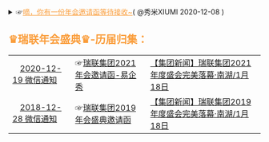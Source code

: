 <details>
    <summary>
     ☞<a href="https://mp.weixin.qq.com/s/Gg_LD7BIMLqoRfEpsRxV5g" style="color:#FA9D3B;">嘀，你有一份年会邀请函等待接收~</a>( @秀米XIUMI 2020-12-08 ) 
     <h2 style="color:#FA9D3B;">♛瑞联年会盛典♛-历届归集：</h2>
   <table> 
       <tr>               
	<td> <a href="#" title="叮咚！您有一份来自瑞联集团的『2021年会邀请函』请注意查收！"><img src="https://we.choong.net/tx/weixin.ico" height="15" width="15" />2020-12-19 微信通知</a></td>
          <td>☞<a href="https://g.eqxiu.com/s/NZBvfYTU?bt=yxy&eqrcode=1&share_level=1&from_user=202012075992726e" title="瑞联集团2021年会邀请函-易企秀">瑞联集团2021年会邀请函-易企秀</a> </td> 
           <td><a href="#" title="【集团新闻】瑞联集团2021年度盛会完美落幕·南湖">【集团新闻】瑞联集团2021年度盛会完美落幕·南湖/1月18日</a> &nbsp; </td>
      </tr> 
       <tr>               
	 <td> <a href="https://mp.weixin.qq.com/s/RYNU-cog_l5rbnH_Cmm-Dg" title="叮咚！您有一份来自瑞联集团的『2019年会邀请函』请注意查收！"><img src="https://we.choong.net/tx/weixin.ico" height="15" width="15" />2018-12-28 微信通知</a></td>
             <td>☞<a href="https://p.scene.eqh5.cn/s/7I7Zuo1S" title="瑞联集团2019年会盛典邀请函">瑞联集团2019年会盛典邀请函</a> </td> 
             <td><a href="https://mp.weixin.qq.com/s/n_mib2xqW3Hhetq0J3GIkA" title="【集团新闻】瑞联集团2019年度盛会完美落幕·南湖">【集团新闻】瑞联集团2019年度盛会完美落幕·南湖/1月18日</a> &nbsp; </td>
      </tr> 
    </table> 
	</summary>  	
<li><a href="http://www.fhdq.net/" title="特殊符号图案大全">特殊符号图案大全</a>：♛☆◎♞♬ ♀℡囍『』</li>
<blockquote>
❤❥웃유♋☮✌☏☢☠✔☑♚▲♪✈✞÷↑↓◆◇⊙■□△▽¿─│♥❣♂♀☿Ⓐ✍✉☣☤✘☒♛▼♫⌘☪≈←→◈◎☉★☆⊿※¡━┃♡ღツ☼☁❅♒✎©®™Σ✪✯☭➳卐√↖↗●◐Θ◤◥︻〖〗┄┆℃℉°✿ϟ☃☂✄¢€£∞✫★½✡×↙↘○◑⊕◣◢︼【】┅┇☽☾✚〓▂▃▄▅▆▇█▉▊▋▌▍▎▏↔↕☽☾の•▸◂▴▾┈┊①②③④⑤⑥⑦⑧⑨⑩ⅠⅡⅢⅣⅤⅥⅦⅧⅨⅩ㍿▓♨♛❖♓☪✙┉┋☹☺☻تヅツッシÜϡﭢ™℠℗©®♥❤❥❣❦❧♡۵웃유ღ♋♂♀☿☼☀☁☂☄☾☽❄☃☈⊙☉℃℉❅✺ϟ☇♤♧♡♢♠♣♥♦☜☞☝✍☚☛☟✌✽✾✿❁❃❋❀⚘☑✓✔√☐☒✗✘ㄨ✕✖✖⋆✢✣✤✥❋✦✧✩✰✪✫✬✭✮✯❂✡★✱✲✳✴✵✶✷✸✹✺✻✼❄❅❆❇❈❉❊†☨✞✝☥☦☓☩☯☧☬☸✡♁✙♆。，、＇：∶；?‘’“”〝〞ˆˇ﹕︰﹔﹖﹑•¨….¸;！´？！～—ˉ｜‖＂〃｀@﹫¡¿﹏﹋﹌︴々﹟#﹩$﹠&﹪%*﹡﹢﹦﹤‐￣¯―﹨ˆ˜﹍﹎+=<＿_-\ˇ~﹉﹊（）〈〉‹›﹛﹜『』〖〗［］《》〔〕{}「」【】︵︷︿︹︽_﹁﹃︻︶︸﹀︺︾ˉ﹂﹄︼☩☨☦✞✛✜✝✙✠✚†‡◉○◌◍◎●◐◑◒◓◔◕◖◗❂☢⊗⊙◘◙◍⅟½⅓⅕⅙⅛⅔⅖⅚⅜¾⅗⅝⅞⅘≂≃≄≅≆≇≈≉≊≋≌≍≎≏≐≑≒≓≔≕≖≗≘≙≚≛≜≝≞≟≠≡≢≣≤≥≦≧≨≩⊰⊱⋛⋚∫∬∭∮∯∰∱∲∳%℅‰‱㊣㊎㊍㊌㊋㊏㊐㊊㊚㊛㊤㊥㊦㊧㊨㊒㊞㊑㊒㊓㊔㊕㊖㊗㊘㊜㊝㊟㊠㊡㊢㊩㊪㊫㊬㊭㊮㊯㊰㊙㉿囍♔♕♖♗♘♙♚♛♜♝♞♟ℂℍℕℙℚℝℤℬℰℯℱℊℋℎℐℒℓℳℴ℘ℛℭ℮ℌℑℜℨ♪♫♩♬♭♮♯°øⒶ☮✌☪✡☭✯卐✐✎✏✑✒✍✉✁✂✃✄✆✉☎☏➟➡➢➣➤➥➦➧➨➚➘➙➛➜➝➞➸♐➲➳⏎➴➵➶➷➸➹➺➻➼➽←↑→↓↔↕↖↗↘↙↚↛↜↝↞↟↠↡↢↣↤↥↦↧↨➫➬➩➪➭➮➯➱↩↪↫↬↭↮↯↰↱↲↳↴↵↶↷↸↹↺↻↼↽↾↿⇀⇁⇂⇃⇄⇅⇆⇇⇈⇉⇊⇋⇌⇍⇎⇏⇐⇑⇒⇓⇔⇕⇖⇗⇘⇙⇚⇛⇜⇝⇞⇟⇠⇡⇢⇣⇤⇥⇦⇧⇨⇩⇪➀➁➂➃➄➅➆➇➈➉➊➋➌➍➎➏➐➑➒➓㊀㊁㊂㊃㊄㊅㊆㊇㊈㊉ⒶⒷⒸⒹⒺⒻⒼⒽⒾⒿⓀⓁⓂⓃⓄⓅⓆⓇⓈⓉⓊⓋⓌⓍⓎⓏⓐⓑⓒⓓⓔⓕⓖⓗⓘⓙⓚⓛⓜⓝⓞⓟⓠⓡⓢⓣⓤⓥⓦⓧⓨⓩ⒜⒝⒞⒟⒠⒡⒢⒣⒤⒥⒦⒧⒨⒩⒪⒫⒬⒭⒮⒯⒰⒱⒲⒳⒴⒵ⅠⅡⅢⅣⅤⅥⅦⅧⅨⅩⅪⅫⅬⅭⅮⅯⅰⅱⅲⅳⅴⅵⅶⅷⅸⅹⅺⅻⅼⅽⅾⅿ┌┍┎┏┐┑┒┓└┕┖┗┘┙┚┛├┝┞┟┠┡┢┣┤┥┦┧┨┩┪┫┬┭┮┯┰┱┲┳┴┵┶┷┸┹┺┻┼┽┾┿╀╁╂╃╄╅╆╇╈╉╊╋╌╍╎╏═║╒╓╔╕╖╗╘╙╚╛╜╝╞╟╠╡╢╣╤╥╦╧╨╩╪╫╬◤◥◄►▶◀◣◢▲▼◥▸◂▴▾△▽▷◁⊿▻◅▵▿▹◃❏❐❑❒▀▁▂▃▄▅▆▇▉▊▋█▌▍▎▏▐░▒▓▔▕■□▢▣▤▥▦▧▨▩▪▫▬▭▮▯㋀㋁㋂㋃㋄㋅㋆㋇㋈㋉㋊㋋㏠㏡㏢㏣㏤㏥㏦㏧㏨㏩㏪㏫㏬㏭㏮㏯㏰㏱㏲㏳㏴㏵㏶㏷㏸㏹㏺㏻㏼㏽㏾㍙㍚㍛㍜㍝㍞㍟㍠㍡㍢㍣㍤㍥㍦㍧㍨㍩㍪㍫㍬㍭㍮㍯㍰㍘☰☲☱☴☵☶☳☷☯</blockquote>
<br/>	
<h2>参考资料：</h2>
<li><img src="https://we.choong.net/tx/weixin.ico" height="15" width="15" /><a href="https://mp.weixin.qq.com/s/5FabX3vVfHInpxt-VrMxAA" title="沙湖宾馆年会邀请函">沙湖宾馆年会邀请函</a>(@宁夏沙湖宾馆 2020-11-20)</li>
<li><img src="https://we.choong.net/tx/weixin.ico" height="15" width="15" /><a href="https://mp.weixin.qq.com/s/Of0ENTu5hQyJty1DaktOeg" title="年会邀请函（红头文件通知版）">年会邀请函（红头文件通知版）</a>(@省三院睡眠科 2020-11-14)</li>
<li><img src="https://we.choong.net/tx/weixin.ico" height="15" width="15" /><a href="https://mp.weixin.qq.com/s/KP0fSfJivJn3P70XoFw1aA" title="添才翰格年会邀请函">添才翰格年会邀请函</a>(@添才翰格猎头集团 2020-01-08)</li>
<li><img src="https://we.choong.net/tx/weixin.ico" height="15" width="15" /><a href="https://mp.weixin.qq.com/s/sApyULBhjxsNb615W6XGXA" title="年会邀请函 | 相约0118，CQL“春晚”嗨起来！">年会邀请函 | 相约0118，CQL“春晚”嗨起来！</a>(期待精彩的 @卡特彼勒CQL之家 2019-12-26)</li>
<li><img src="https://we.choong.net/tx/weixin.ico" height="15" width="15" /><a href="https://mp.weixin.qq.com/s/nUz7I_LDz9kZVEPvfa4YTA" title="【年会邀请函】2017盖世汽车“正青春 再出发”年终盛宴">【年会邀请函】2017盖世汽车“正青春 再出发”年终盛宴</a>(@盖世汽车社区 2017-01-11)</li>	
</details>
